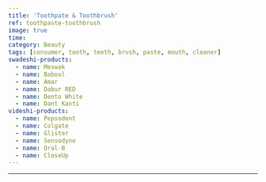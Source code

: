 ```yaml
---
title: 'Toothpate & Toothbrush'
ref: toothpaste-toothbrush
image: true
time: 
category: Beauty
tags: [consumer, tooth, teeth, brush, paste, mouth, cleaner]
swadeshi-products:
  - name: Meswak
  - name: Babool
  - name: Amar
  - name: Dabur RED
  - name: Dento White
  - name: Dant Kanti
videshi-products:
  - name: Pepsodent
  - name: Colgate
  - name: Glister
  - name: Sensodyne 
  - name: Oral-B
  - name: CloseUp
---
```





---


